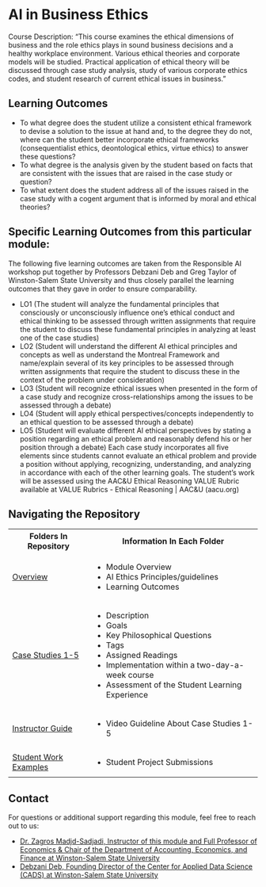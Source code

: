 # AI in Business Ethics
Course Description: “This course examines the ethical dimensions of business and the role ethics plays in sound business decisions and a healthy workplace environment. Various ethical theories and corporate models will be studied. Practical application of ethical theory will be discussed through case study analysis, study of various corporate ethics codes, and student research of current ethical issues in business.”

## Learning Outcomes
* To what degree does the student utilize a consistent ethical framework to devise a solution to the issue at hand and, to the degree they do not, where can the student better incorporate ethical frameworks (consequentialist ethics, deontological ethics, virtue ethics) to answer these questions?
* To what degree is the analysis given by the student based on facts that are consistent with the issues that are raised in the case study or question?
* To what extent does the student address all of the issues raised in the case study with a cogent argument that is informed by moral and ethical theories?

## Specific Learning Outcomes from this particular module:
The following five learning outcomes are taken from the Responsible AI workshop put together by Professors Debzani Deb and Greg Taylor of Winston-Salem State University and thus closely parallel the learning outcomes that they gave in order to ensure comparability.
* LO1 (The student will analyze the fundamental principles that consciously or unconsciously influence one’s ethical conduct and ethical thinking to be assessed through written assignments that require the student to discuss these fundamental principles in analyzing at least one of the case studies)
* LO2 (Student will understand the different AI ethical principles and concepts as well as understand the Montreal Framework and name/explain several of its key principles to be assessed through written assignments that require the student to discuss these in the context of the problem under consideration)
* LO3 (Student will recognize ethical issues when presented in the form of a case study and recognize cross-relationships among the issues to be assessed through a debate)
* LO4 (Student will apply ethical perspectives/concepts independently to an ethical question to be assessed through a debate)
* LO5 (Student will evaluate different AI ethical perspectives by stating a position regarding an ethical problem and reasonably defend his or her position through a debate)
Each case study incorporates all five elements since students cannot evaluate an ethical problem and provide a position without applying, recognizing, understanding, and analyzing in accordance with each of the other learning goals.  The student’s work will be assessed using the AAC&U Ethical Reasoning VALUE Rubric available at VALUE Rubrics - Ethical Reasoning | AAC&U (aacu.org)


## Navigating the Repository
<table>
  <tbody>
    <tr>
      <th>Folders In Repository</th>
      <th>Information In Each Folder</th>
    </tr>
    <tr>
      <td><a href="https://github.com/CADS-WSSU/WSSU-AI-Ethics-Modules/blob/main/AI%20in%20Business%20Ethics/Overview">Overview</a></td>
      <td>
        <ul>
          <li>Module Overview</li>
          <li>AI Ethics Principles/guidelines</li>
          <li>Learning Outcomes</li>
        </ul>
      </td>
    </tr>
    <tr>
      <td><a href="https://github.com/CADS-WSSU/2022-2023-Faculty-Adopter-Modules/tree/main/ART-4320-Photography%20II-Data-Science-Module/Project%20and%20Assignments">Case Studies 1-5</a></td>
      <td>
        <ul>
          <li>Description</li>
          <li>Goals</li>
          <li>Key Philosophical Questions</li>
          <li>Tags</li>
          <li>Assigned Readings</li>
          <li>Implementation within a two-day-a-week course</li>
          <li>Assessment of the Student Learning Experience</li>
        </ul>
      </td>
    </tr>
    <tr>
      <td><a href="https://github.com/CADS-WSSU/2022-2023-Faculty-Adopter-Modules/tree/main/ART-4320-Photography%20II-Data-Science-Module/Student%20Work%20Examples">Instructor Guide</a></td>
      <td>
        <ul>
          <li>Video Guideline About Case Studies 1-5</li>
        </ul>
      </td>
    </tr>
    <tr>
      <td><a href="https://github.com/CADS-WSSU/2022-2023-Faculty-Adopter-Modules/tree/main/ART-4320-Photography%20II-Data-Science-Module/Student%20Work%20Examples">Student Work Examples</a></td>
      <td>
        <ul>
          <li>Student Project Submissions</li>
        </ul>
      </td>
    </tr>
  </tbody>
</table>

## Contact
For questions or additional support regarding this module, feel free to reach out to us:
* [Dr. Zagros Madjd-Sadjadi, Instructor of this module and Full Professor of Economics & Chair of the Department of Accounting, Economics, and Finance
at Winston-Salem State University](mailto:sadjadizm@wssu.edu)
* [Debzani Deb, Founding Director of the Center for Applied Data Science (CADS) at Winston-Salem State University](mailto:debd@wssu.edu)
